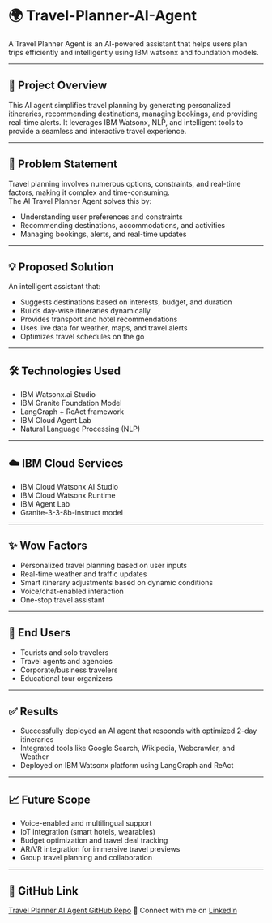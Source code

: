 # 🌍 Travel-Planner-AI-Agent

A Travel Planner Agent is an AI-powered assistant that helps users plan trips efficiently and intelligently using IBM watsonx and foundation models.

---

## 📌 Project Overview

This AI agent simplifies travel planning by generating personalized itineraries, recommending destinations, managing bookings, and providing real-time alerts. It leverages IBM Watsonx, NLP, and intelligent tools to provide a seamless and interactive travel experience.

---

## 🧠 Problem Statement

Travel planning involves numerous options, constraints, and real-time factors, making it complex and time-consuming.  
The AI Travel Planner Agent solves this by:
- Understanding user preferences and constraints  
- Recommending destinations, accommodations, and activities  
- Managing bookings, alerts, and real-time updates  

---

## 💡 Proposed Solution

An intelligent assistant that:
- Suggests destinations based on interests, budget, and duration  
- Builds day-wise itineraries dynamically  
- Provides transport and hotel recommendations  
- Uses live data for weather, maps, and travel alerts  
- Optimizes travel schedules on the go  

---

## 🛠️ Technologies Used

- IBM Watsonx.ai Studio  
- IBM Granite Foundation Model  
- LangGraph + ReAct framework  
- IBM Cloud Agent Lab  
- Natural Language Processing (NLP)  

---

## ☁️ IBM Cloud Services

- IBM Cloud Watsonx AI Studio  
- IBM Cloud Watsonx Runtime  
- IBM Agent Lab  
- Granite-3-3-8b-instruct model  

---

## ✨ Wow Factors

- Personalized travel planning based on user inputs  
- Real-time weather and traffic updates  
- Smart itinerary adjustments based on dynamic conditions  
- Voice/chat-enabled interaction  
- One-stop travel assistant  

---

## 👥 End Users

- Tourists and solo travelers  
- Travel agents and agencies  
- Corporate/business travelers  
- Educational tour organizers  

---

## ✅ Results

- Successfully deployed an AI agent that responds with optimized 2-day itineraries  
- Integrated tools like Google Search, Wikipedia, Webcrawler, and Weather  
- Deployed on IBM Watsonx platform using LangGraph and ReAct  

---

## 📈 Future Scope

- Voice-enabled and multilingual support  
- IoT integration (smart hotels, wearables)  
- Budget optimization and travel deal tracking  
- AR/VR integration for immersive travel previews  
- Group travel planning and collaboration  

---

## 🔗 GitHub Link

[Travel Planner AI Agent GitHub Repo](https://github.com/jithin55/Travel-Planner-AI-Agent)
🔗 Connect with me on [LinkedIn](https://www.linkedin.com/in/jithin10/)

